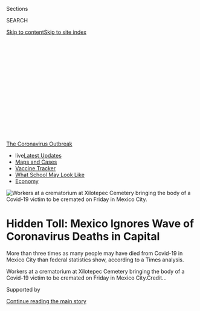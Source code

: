 <div id="app">

<div>

<div>

<div>

<div class="NYTAppHideMasthead css-ikk3s8 e1suatyy0">

<div class="section css-133zg39 e1suatyy2">

<div class="css-eph4ug er09x8g0">

<div class="css-6n7j50">

</div>

<span class="css-1dv1kvn">Sections</span>

<div class="css-10488qs">

<span class="css-1dv1kvn">SEARCH</span>

</div>

[Skip to content](#site-content)[Skip to site
index](#site-index)

</div>

<div class="css-10698na e1huz5gh0">

</div>

</div>

</div>

</div>

<div data-aria-hidden="false">

<div id="site-content" data-role="main">

<div>

<div class="css-1aor85t" style="opacity:0.000000001;z-index:-1;visibility:hidden">

<div class="css-1hqnpie">

<div class="css-epjblv">

<span class="css-17xtcya">[Americas](/section/world/americas)</span><span class="css-x15j1o">|</span><span class="css-fwqvlz">Hidden
Toll: Mexico Ignores Wave of Coronavirus Deaths in
Capital</span>

</div>

<div class="css-k008qs">

<div class="css-1iwv8en">

<span class="css-18z7m18"></span>

<div>

</div>

</div>

<span class="css-1n6z4y">https://nyti.ms/3dv4okW</span>

<div class="css-1705lsu">

<div class="css-4xjgmj">

<div class="css-4skfbu" data-role="toolbar" data-aria-label="Social Media Share buttons, Save button, and Comments Panel with current comment count" data-testid="share-tools">

  - 
  - 
  - 
  - 
    
    <div class="css-6n7j50">
    
    </div>

  - 
  - 

</div>

</div>

</div>

</div>

</div>

</div>

<div id="NYT_TOP_BANNER_REGION" class="css-11qgg8s">

<div>

<div id="styln-prism-menu-1592847958612" class="section interactive-content interactive-size-medium css-1du2ztb">

<div class="css-17ih8de interactive-body">

<div id="scroll-container" class="css-1gj85ro">

[<span class="styln-title-wrap"><span class="css-1pje3qr">The
Coronavirus</span><span class="css-1pje3qr">
Outbreak</span></span>](https://www.nytimes.com/news-event/coronavirus?action=click&pgtype=Article&state=default&region=TOP_BANNER&context=storylines_menu)

  - <span class="css-kqxiym" data-emphasize="true">live</span>[Latest
    Updates](https://www.nytimes.com/2020/08/01/world/coronavirus-covid-19.html?action=click&pgtype=Article&state=default&region=TOP_BANNER&context=storylines_menu)
  - [Maps and
    Cases](https://www.nytimes.com/interactive/2020/us/coronavirus-us-cases.html?action=click&pgtype=Article&state=default&region=TOP_BANNER&context=storylines_menu)
  - [Vaccine
    Tracker](https://www.nytimes.com/interactive/2020/science/coronavirus-vaccine-tracker.html?action=click&pgtype=Article&state=default&region=TOP_BANNER&context=storylines_menu)
  - [What School May Look
    Like](https://www.nytimes.com/interactive/2020/07/29/us/schools-reopening-coronavirus.html?action=click&pgtype=Article&state=default&region=TOP_BANNER&context=storylines_menu)
  - [Economy](https://www.nytimes.com/live/2020/07/31/business/stock-market-today-coronavirus?action=click&pgtype=Article&state=default&region=TOP_BANNER&context=storylines_menu)

</div>

</div>

</div>

</div>

</div>

<div id="fullBleedHeaderContent">

<div class="css-9fsmc8">

![<span class="css-16f3y1r e13ogyst0" data-aria-hidden="true">Workers at
a crematorium at Xilotepec Cemetery bringing the body of a Covid-19
victim to be cremated on Friday in Mexico
City.</span>](https://static01.nyt.com/images/2020/05/08/world/08mexico-virus-top/merlin_172318887_a2f538e6-e2ad-4286-b75f-b305a2df38bf-articleLarge.jpg?quality=75&auto=webp&disable=upscale)

</div>

<div class="css-1pumfk">

<div class="css-1vkm6nb ehdk2mb0">

# Hidden Toll: Mexico Ignores Wave of Coronavirus Deaths in Capital

</div>

More than three times as many people may have died from Covid-19 in
Mexico City than federal statistics show, according to a Times analysis.

</div>

<div class="css-nwzfg5 e1gnum310">

<span class="css-1f9pvn2 americas">Workers at a crematorium at Xilotepec
Cemetery bringing the body of a Covid-19 victim to be cremated on Friday
in Mexico
City.</span><span class="css-cnj6d5 e1z0qqy90" itemprop="copyrightHolder"><span class="css-1ly73wi e1tej78p0">Credit...</span><span><span></span></span></span>

</div>

<div id="sponsor-wrapper" class="css-1hyfx7x">

<div id="sponsor-slug" class="css-19vbshk">

Supported by

</div>

[Continue reading the main
story](#after-sponsor)

<div id="sponsor" class="ad sponsor-wrapper" style="text-align:center;height:100%;display:block">

</div>

<div id="after-sponsor">

</div>

</div>

<div class="css-1wx1auc e1gnum311">

<div class="css-18e8msd">

<div class="css-vp77d3 epjyd6m0">

<div class="css-1baulvz">

By [<span class="css-1baulvz last-byline" itemprop="name">Azam
Ahmed</span>](https://www.nytimes.com/by/azam-ahmed)

Photographs by
<span class="css-1baulvz last-byline" itemprop="name">Daniel
Berehulak</span>

</div>

</div>

  - 
    
    <div class="css-ld3wwf e16638kd2">
    
    Published May 8, 2020Updated May 28,
    2020
    
    </div>

  - 
    
    <div class="css-4xjgmj">
    
    <div class="css-pvvomx" data-role="toolbar" data-aria-label="Social Media Share buttons, Save button, and Comments Panel with current comment count" data-testid="share-tools">
    
      - 
      - 
      - 
      - 
        
        <div class="css-6n7j50">
        
        </div>
    
      - 
      - 
    
    </div>
    
    </div>

</div>

<div class="css-tk9fsr">

[Leer en
español](https://www.nytimes.com/es/2020/05/08/espanol/america-latina/mexico-coronavirus.html "Read in Spanish")

</div>

</div>

</div>

<div class="section meteredContent css-1r7ky0e" name="articleBody" itemprop="articleBody">

<div class="css-1fanzo5 StoryBodyCompanionColumn">

<div class="css-53u6y8">

MEXICO CITY — The Mexican government is not reporting hundreds, possibly
thousands, of [deaths from the coronavirus in Mexico
City](https://www.nytimes.com/2020/04/30/world/americas/coronavirus-mexico-factories.html),
dismissing anxious officials who have tallied more than three times as
many fatalities in the capital than the government publicly
acknowledges, according to officials and confidential data.

The tensions have come to a head in recent weeks, with Mexico City
alerting the government to the deaths repeatedly, hoping it will come
clean to the public about the [true toll of the
virus](https://www.nytimes.com/interactive/2020/world/coronavirus-maps.html)
on the nation’s biggest city and, by extension, the country at large.

But that has not happened. Doctors in overwhelmed hospitals in Mexico
City say the reality of the epidemic is being hidden from the country.
In some hospitals, patients lie on the floor, splayed on mattresses.
Elderly people are propped up on metal chairs because there are not
enough beds, while patients are turned away to search for space in
[less-prepared
hospitals](https://www.nytimes.com/2020/05/28/world/americas/virus-mexico-doctors.html).
Many die while searching, several doctors said.

“It’s like we doctors are living in two different worlds,” said Dr.
Giovanna Avila, who works at Hospital de Especialidades Belisario
Domínguez. “One is inside of the hospital with patients dying all the
time. And the other is when we walk out onto the streets and see people
walking around, clueless of what is going on and how bad the situation
really is.”

</div>

</div>

<div class="css-1fanzo5 StoryBodyCompanionColumn">

<div class="css-53u6y8">

Mexico City officials have tabulated more than 2,500 deaths from the
virus and from serious respiratory illnesses that doctors suspect were
related to Covid-19, according to the data, which was reviewed by The
New York Times. Yet the federal government is reporting about 700 in the
area, which includes Mexico City and the municipalities on its
outskirts.

Nationwide, the federal government has reported about 3,000 confirmed
deaths from the virus, plus nearly 250 suspected of being related, in a
country of more than 120 million people. But experts say Mexico has only
a minimal sense of the real scale of the epidemic because it is testing
so few
people.

</div>

</div>

<div class="css-79elbk" data-testid="photoviewer-wrapper">

<div class="css-z3e15g" data-testid="photoviewer-wrapper-hidden">

</div>

<div class="css-1a48zt4 ehw59r15" data-testid="photoviewer-children">

![<span class="css-16f3y1r e13ogyst0" data-aria-hidden="true">Transporting
a patient from triage to the treatment center at the General Hospital of
Mexico in Mexico City on
Thursday.</span>](https://static01.nyt.com/images/2020/05/08/world/08virus-mexico5-sub/merlin_172296483_5bae9db4-e6fb-4a8b-852a-17b660373e00-articleLarge.jpg?quality=75&auto=webp&disable=upscale)

</div>

</div>

<div class="css-1fanzo5 StoryBodyCompanionColumn">

<div class="css-53u6y8">

Far fewer than one in 1,000 people in Mexico are tested for the virus —
[by far the
lowest](https://www.weforum.org/agenda/2020/04/these-are-the-oecd-countries-testing-most-for-covid-19/)of
the dozens of nations in the Organization for Economic Cooperation and
Development, which average about 23 tests for every 1,000 people.

The government says Mexico has been faring better than many of the
world’s largest countries, and on Monday its Covid-19 czar estimated
that the final death toll would be around 6,000 people.

</div>

</div>

<div class="css-1fanzo5 StoryBodyCompanionColumn">

<div class="css-53u6y8">

“We have flattened the curve,” Hugo López-Gatell, the health ministry
official who has become the face of the country’s response, said this
week.

<div id="NYT_MAIN_CONTENT_1_REGION" class="css-9tf9ac">

<div>

<div id="styln-covid-updates-world" class="section interactive-content interactive-size-medium css-1ftcdic">

<div class="css-17ih8de interactive-body">

<div id="styln-briefing-block" data-asset-id="QXJ0aWNsZTpueXQ6Ly9hcnRpY2xlLzhiMjRmNTQ0LWVhMmUtNTlmNC1hMDZiLTM0YWI3YTlmN2E4YQ==">

<div class="briefing-block-header-section">

# [Latest Updates: Global Coronavirus Outbreak](https://www.nytimes.com/2020/08/01/world/coronavirus-covid-19.html?action=click&pgtype=Article&state=default&region=MAIN_CONTENT_1&context=storylines_live_updates)

<div class="briefing-block-ts">

Updated 2020-08-02T01:29:11.393Z

</div>

</div>

  - [The U.S. reels as July cases more than double the total of any
    other
    month.](https://www.nytimes.com/2020/08/01/world/coronavirus-covid-19.html?action=click&pgtype=Article&state=default&region=MAIN_CONTENT_1&context=storylines_live_updates#link-34047410)
  - [Top officials work to break impasse over jobless
    benefit.](https://www.nytimes.com/2020/08/01/world/coronavirus-covid-19.html?action=click&pgtype=Article&state=default&region=MAIN_CONTENT_1&context=storylines_live_updates#link-3ac56579)
  - [Thousands in Berlin protest Germany’s coronavirus
    measures.](https://www.nytimes.com/2020/08/01/world/coronavirus-covid-19.html?action=click&pgtype=Article&state=default&region=MAIN_CONTENT_1&context=storylines_live_updates#link-25930521)

<div class="briefing-block-footer">

<div class="briefing-block-footer-meta">

[See more
updates](https://www.nytimes.com/2020/08/01/world/coronavirus-covid-19.html?action=click&pgtype=Article&state=default&region=MAIN_CONTENT_1&context=storylines_live_updates)

</div>

<div class="briefing-block-briefinglinks">

<span>More live coverage:</span>
[Markets](https://www.nytimes.com/live/2020/07/31/business/stock-market-today-coronavirus?action=click&pgtype=Article&state=default&region=MAIN_CONTENT_1&context=storylines_live_updates)

</div>

</div>

</div>

</div>

</div>

</div>

</div>

But the government did not respond to questions about the deaths in
Mexico City. It also denied repeated requests by The Times over the
course of three weeks to identify all deaths related to respiratory
illnesses since January, saying the data was incomplete.

One former health secretary, José Narro Robles, has accused Mr.
López-Gatell of lying to the people of Mexico. And some state
governments are beginning to draw similar conclusions: that, much like
Mexico City found, the data presented by the government does not reflect
reality.

</div>

</div>

<div class="css-79elbk" data-testid="photoviewer-wrapper">

<div class="css-z3e15g" data-testid="photoviewer-wrapper-hidden">

</div>

<div class="css-1a48zt4 ehw59r15" data-testid="photoviewer-children">

<div class="css-1xdhyk6 erfvjey0">

<span class="css-1ly73wi e1tej78p0">Image</span>

<div class="css-zjzyr8">

<div data-testid="lazyimage-container" style="height:257.77777777777777px">

</div>

</div>

</div>

<span class="css-16f3y1r e13ogyst0" data-aria-hidden="true">Workers
sterilizing a traditional farm in the Xochimilco neighborhood of Mexico
City.</span>

</div>

</div>

<div class="css-1fanzo5 StoryBodyCompanionColumn">

<div class="css-53u6y8">

Official counts in many countries have understated the number of deaths
during the pandemic, especially where limited testing has prevented the
virus from being diagnosed, [a Times review of mortality
data](https://www.nytimes.com/interactive/2020/04/21/world/coronavirus-missing-deaths.html)
has found. In Ecuador, six times more people have died than official
figures reflect, the data show. In Italy, the overall increase in deaths
in March was nearly twice official counts.

In Mexico City, the doubts started a month ago, when the city’s mayor,
Claudia Sheinbaum, began to suspect that federal data and modeling on
the epidemic were flawed, according to three people with knowledge of
the matter.

She had already instructed her staff to call every public hospital in
the Mexico City area to ask about all confirmed and suspected Covid-19
deaths, the people said. In the last week, that effort found that the
deaths were more than three times what the federal government reported.

</div>

</div>

<div class="css-1fanzo5 StoryBodyCompanionColumn">

<div class="css-53u6y8">

The disagreements have taken place largely behind the scenes, as Ms.
Sheinbaum, who declined to comment for this article, has been loath to
publicly embarrass President Andrés Manuel López Obrador, her close
political ally. The city and the federal government continue to work
together on a number of fronts, including getting ventilators.

But the data from Mexico City calls into question the federal
government’s grasp of the crisis in the country.

With such limited testing and doubts about the government’s models,
experts say federal estimates for when the nation will reach its peak,
how long the epidemic will last and how bad the damage will be may not
be reliable.

That disconnect has left cities and states across the country scrambling
to meet the demand for protective equipment and ventilators. It also
underplays the severity of the epidemic for millions of Mexicans, making
it hard for them to determine how bad the situation is — and how
seriously to take
it.

</div>

</div>

<div class="css-79elbk" data-testid="photoviewer-wrapper">

<div class="css-z3e15g" data-testid="photoviewer-wrapper-hidden">

</div>

<div class="css-1a48zt4 ehw59r15" data-testid="photoviewer-children">

<div class="css-1xdhyk6 erfvjey0">

<span class="css-1ly73wi e1tej78p0">Image</span>

<div class="css-zjzyr8">

<div data-testid="lazyimage-container" style="height:257.77777777777777px">

</div>

</div>

</div>

<span class="css-16f3y1r e13ogyst0" data-aria-hidden="true">Coffins of
Covid-19 victims were stacked behind the crematorium at a cemetery in
Xochimilco on Thursday.</span>

</div>

</div>

<div class="css-1fanzo5 StoryBodyCompanionColumn">

<div class="css-53u6y8">

“That is shocking,” said Fernando Alarid-Escudero, who has a Ph.D. in
health decision sciences and who developed an independent model in
collaboration with scientists at Stanford University to chart the curve
of the epidemic in Mexico. “If that is case, and we are not really
capturing all those people who eventually die, we are not getting a
sense of the picture.”

“We are way underestimating the magnitude of the epidemic,” he added.

In Tijuana, hospitals are already overwhelmed. Doctors and nurses across
the country have held public protests against the lack of protective
gear, and several hospitals along the border have suffered outbreaks of
the virus among medical personnel. Federal officials have been
scrambling to buy respirators, long after seeing the outbreaks grip
China, Europe and the United States.

</div>

</div>

<div class="css-1fanzo5 StoryBodyCompanionColumn">

<div class="css-53u6y8">

One big reason for the competing death tolls in Mexico has to do with
the way the federal government is testing, vetting and reporting the
data. The official results include a two-week lag, people familiar with
the process say, which means timely information is not available
publicly.

More worrisome, they say, are the many deaths absent from the data
altogether, as suggested by the figures from Mexico City, where the
virus has struck hardest of all. Some people die from acute respiratory
illness and are cremated without ever getting tested, officials say.
Others are dying at home without being admitted to a hospital — and are
not even counted under Mexico City’s
statistics.

</div>

</div>

<div class="css-79elbk" data-testid="photoviewer-wrapper">

<div class="css-z3e15g" data-testid="photoviewer-wrapper-hidden">

</div>

<div class="css-1a48zt4 ehw59r15" data-testid="photoviewer-children">

<div class="css-1xdhyk6 erfvjey0">

<span class="css-1ly73wi e1tej78p0">Image</span>

<div class="css-zjzyr8">

<div data-testid="lazyimage-container" style="height:257.77777777777777px">

</div>

</div>

</div>

<span class="css-16f3y1r e13ogyst0" data-aria-hidden="true">An ambulance
team transporting a suspected coronavirus patient at the General
Hospital of Mexico.</span>

</div>

</div>

<div class="css-1fanzo5 StoryBodyCompanionColumn">

<div class="css-53u6y8">

Beyond that, Mexico appears to be vastly underreporting suspected deaths
from coronavirus. Data published by the federal government on May 7 show
only 245 suspicious deaths
nationwide.

<div id="NYT_MAIN_CONTENT_3_REGION" class="css-9tf9ac">

<div>

<div id="styln-prism-freeform-1594220623585" class="section interactive-content interactive-size-medium css-1ftcdic">

<div class="css-17ih8de interactive-body">

<div id="prism-freeform-block-62021" class="css-19mumt8" data-role="complementary" data-storyline="The Coronavirus Outbreak" data-truncated="true" tabindex="0">

<div class="css-a8d9oz">

<div class="css-eb027h">

[](https://www.nytimes.com/news-event/coronavirus?action=click&pgtype=Article&state=default&region=MAIN_CONTENT_3&context=storylines_faq)

### The Coronavirus Outbreak ›

#### Frequently Asked Questions

Updated July 27, 2020

  - #### Should I refinance my mortgage?
    
      - [It could be a good
        idea,](https://www.nytimes.com/article/coronavirus-money-unemployment.html?action=click&pgtype=Article&state=default&region=MAIN_CONTENT_3&context=storylines_faq)
        because mortgage rates have [never been
        lower.](https://www.nytimes.com/2020/07/16/business/mortgage-rates-below-3-percent.html?action=click&pgtype=Article&state=default&region=MAIN_CONTENT_3&context=storylines_faq)
        Refinancing requests have pushed mortgage applications to some
        of the highest levels since 2008, so be prepared to get in line.
        But defaults are also up, so if you’re thinking about buying a
        home, be aware that some lenders have tightened their standards.

  - #### What is school going to look like in September?
    
      - It is unlikely that many schools will return to a normal
        schedule this fall, requiring the grind of [online
        learning](https://www.nytimes.com/2020/06/05/us/coronavirus-education-lost-learning.html?action=click&pgtype=Article&state=default&region=MAIN_CONTENT_3&context=storylines_faq),
        [makeshift child
        care](https://www.nytimes.com/2020/05/29/us/coronavirus-child-care-centers.html?action=click&pgtype=Article&state=default&region=MAIN_CONTENT_3&context=storylines_faq)
        and [stunted
        workdays](https://www.nytimes.com/2020/06/03/business/economy/coronavirus-working-women.html?action=click&pgtype=Article&state=default&region=MAIN_CONTENT_3&context=storylines_faq)
        to continue. California’s two largest public school districts —
        Los Angeles and San Diego — said on July 13, that [instruction
        will be remote-only in the
        fall](https://www.nytimes.com/2020/07/13/us/lausd-san-diego-school-reopening.html?action=click&pgtype=Article&state=default&region=MAIN_CONTENT_3&context=storylines_faq),
        citing concerns that surging coronavirus infections in their
        areas pose too dire a risk for students and teachers. Together,
        the two districts enroll some 825,000 students. They are the
        largest in the country so far to abandon plans for even a
        partial physical return to classrooms when they reopen in
        August. For other districts, the solution won’t be an
        all-or-nothing approach. [Many
        systems](https://bioethics.jhu.edu/research-and-outreach/projects/eschool-initiative/school-policy-tracker/),
        including the nation’s largest, New York City, are devising
        [hybrid
        plans](https://www.nytimes.com/2020/06/26/us/coronavirus-schools-reopen-fall.html?action=click&pgtype=Article&state=default&region=MAIN_CONTENT_3&context=storylines_faq)
        that involve spending some days in classrooms and other days
        online. There’s no national policy on this yet, so check with
        your municipal school system regularly to see what is happening
        in your community.

  - #### Is the coronavirus airborne?
    
      - The coronavirus [can stay aloft for hours in tiny droplets in
        stagnant
        air](https://www.nytimes.com/2020/07/04/health/239-experts-with-one-big-claim-the-coronavirus-is-airborne.html?action=click&pgtype=Article&state=default&region=MAIN_CONTENT_3&context=storylines_faq),
        infecting people as they inhale, mounting scientific evidence
        suggests. This risk is highest in crowded indoor spaces with
        poor ventilation, and may help explain super-spreading events
        reported in meatpacking plants, churches and restaurants. [It’s
        unclear how often the virus is
        spread](https://www.nytimes.com/2020/07/06/health/coronavirus-airborne-aerosols.html?action=click&pgtype=Article&state=default&region=MAIN_CONTENT_3&context=storylines_faq)
        via these tiny droplets, or aerosols, compared with larger
        droplets that are expelled when a sick person coughs or sneezes,
        or transmitted through contact with contaminated surfaces, said
        Linsey Marr, an aerosol expert at Virginia Tech. Aerosols are
        released even when a person without symptoms exhales, talks or
        sings, according to Dr. Marr and more than 200 other experts,
        who [have outlined the evidence in an open letter to the World
        Health
        Organization](https://academic.oup.com/cid/article/doi/10.1093/cid/ciaa939/5867798).

  - #### What are the symptoms of coronavirus?
    
      - Common symptoms [include fever, a dry cough, fatigue and
        difficulty breathing or shortness of
        breath.](https://www.nytimes.com/article/symptoms-coronavirus.html?action=click&pgtype=Article&state=default&region=MAIN_CONTENT_3&context=storylines_faq)
        Some of these symptoms overlap with those of the flu, making
        detection difficult, but runny noses and stuffy sinuses are less
        common. [The C.D.C. has
        also](https://www.nytimes.com/2020/04/27/health/coronavirus-symptoms-cdc.html?action=click&pgtype=Article&state=default&region=MAIN_CONTENT_3&context=storylines_faq)
        added chills, muscle pain, sore throat, headache and a new loss
        of the sense of taste or smell as symptoms to look out for. Most
        people fall ill five to seven days after exposure, but symptoms
        may appear in as few as two days or as many as 14 days.

  - #### Does asymptomatic transmission of Covid-19 happen?
    
      - So far, the evidence seems to show it does. A widely cited
        [paper](https://www.nature.com/articles/s41591-020-0869-5)
        published in April suggests that people are most infectious
        about two days before the onset of coronavirus symptoms and
        estimated that 44 percent of new infections were a result of
        transmission from people who were not yet showing symptoms.
        Recently, a top expert at the World Health Organization stated
        that transmission of the coronavirus by people who did not have
        symptoms was “very rare,” [but she later walked back that
        statement.](https://www.nytimes.com/2020/06/09/world/coronavirus-updates.html?action=click&pgtype=Article&state=default&region=MAIN_CONTENT_3&context=storylines_faq#link-1f302e21)

<div id="styln-survey-component-62021" class="styln-survey-component" data-surveyname="faq" data-surveystoryline="coronavirus">

</div>

</div>

<div class="css-6mllg9">

</div>

<div class="css-pmm6ed">

<span class="css-5gimkt"></span>

</div>

</div>

</div>

</div>

</div>

</div>

</div>

The gap in information has left many Mexicans with a sense that their
country has avoided the harrowing outbreaks afflicting nations like the
United States, where nearly 1.2 million people have been infected and
more than 70,000 people have died, according to the Centers for Disease
Control.

Publicly, Mr. López-Gatell, the health ministry official, has become
something of a celebrity, steering nightly news conferences in which he
assures the public that things are moving according to plan.

But there have been problems with the government’s assumptions from the
very beginning, according to three people familiar with its
preparations. As early as February, they said, the government was using
Wuhan, China — the city where the pandemic originated — to model the
potential needs and response in Mexico.

</div>

</div>

<div class="css-1fanzo5 StoryBodyCompanionColumn">

<div class="css-53u6y8">

But those calculations quickly went awry, the people said, as officials
realized the dynamic in China was entirely different from the one in
Mexico. As the outbreak spread in Wuhan, Chinese officials locked down
the city and the surrounding province, prohibiting tens of millions of
people from traveling.

In Mexico, by contrast, the lockdown measures have been optional, with
officials simply urging people to go to hospitals or stay at home,
depending on symptoms. There are no travel restrictions in or out of
Mexico
City.

</div>

</div>

<div class="css-79elbk" data-testid="photoviewer-wrapper">

<div class="css-z3e15g" data-testid="photoviewer-wrapper-hidden">

</div>

<div class="css-1a48zt4 ehw59r15" data-testid="photoviewer-children">

<div class="css-1xdhyk6 erfvjey0">

<span class="css-1ly73wi e1tej78p0">Image</span>

<div class="css-zjzyr8">

<div data-testid="lazyimage-container" style="height:257.77777777777777px">

</div>

</div>

</div>

<span class="css-16f3y1r e13ogyst0" data-aria-hidden="true">Commuters at
a metro station in Mexico City last month.</span>

</div>

</div>

<div class="css-1fanzo5 StoryBodyCompanionColumn">

<div class="css-53u6y8">

In the last month, the government has added experts to review the data
and analysis, after urging from the country’s foreign minister, Marcelo
Ebrard, and other officials. But even those newer models make
assumptions that experts feel are inadequate.

The main model the country is believed to now be using assumes only 5
percent of the infected population show symptoms, and that only 5
percent of those patients will go to the hospital, according to modeling
documents obtained by The Times.

“Their model is wrong,” said Laurie Ann Ximénez-Fyvie, a Harvard-trained
Ph.D. at the National Autonomous University of Mexico, adding that
symptomatic and severe cases could be significantly higher. “There is
very good consensus on that.”

Several experts also questioned Mexico’s assumptions of how quickly the
epidemic will pass. Its model shows a sharp rise in infections, followed
by a sharp decline. But in almost no other country in the world has
there been a rapid decline after a peak.

</div>

</div>

<div class="css-1fanzo5 StoryBodyCompanionColumn">

<div class="css-53u6y8">

“There is a long tail for the curve, and the number of deaths does not
drop to zero anytime in the near future,” said Nilanjan Chatterjee, a
professor in the department of biostatistics at the Bloomberg School of
Public Health at Johns Hopkins University. “The graph they are using is
inconsistent with the shapes of the curve in other
countries.”

</div>

</div>

<div class="css-79elbk" data-testid="photoviewer-wrapper">

<div class="css-z3e15g" data-testid="photoviewer-wrapper-hidden">

</div>

<div class="css-1a48zt4 ehw59r15" data-testid="photoviewer-children">

<div class="css-1xdhyk6 erfvjey0">

<span class="css-1ly73wi e1tej78p0">Image</span>

<div class="css-zjzyr8">

<div data-testid="lazyimage-container" style="height:257.77777777777777px">

</div>

</div>

</div>

<span class="css-16f3y1r e13ogyst0" data-aria-hidden="true">Sterilizing
the chapel at the Xilotepec Cemetery in the Xochimilco neighborhood of
Mexico City on Thursday.</span>

</div>

</div>

<div class="css-1fanzo5 StoryBodyCompanionColumn">

<div class="css-53u6y8">

Paulina Villegas contributed reporting.

</div>

</div>

<div>

</div>

</div>

<div>

</div>

<div>

</div>

<div>

</div>

<div>

<div id="bottom-wrapper" class="css-1ede5it">

<div id="bottom-slug" class="css-l9onyx">

Advertisement

</div>

[Continue reading the main
story](#after-bottom)

<div id="bottom" class="ad bottom-wrapper" style="text-align:center;height:100%;display:block;min-height:90px">

</div>

<div id="after-bottom">

</div>

</div>

</div>

</div>

</div>

## Site Index

<div>

</div>

## Site Information Navigation

  - [© <span>2020</span> <span>The New York Times
    Company</span>](https://help.nytimes.com/hc/en-us/articles/115014792127-Copyright-notice)

<!-- end list -->

  - [NYTCo](https://www.nytco.com/)
  - [Contact
    Us](https://help.nytimes.com/hc/en-us/articles/115015385887-Contact-Us)
  - [Work with us](https://www.nytco.com/careers/)
  - [Advertise](https://nytmediakit.com/)
  - [T Brand Studio](http://www.tbrandstudio.com/)
  - [Your Ad
    Choices](https://www.nytimes.com/privacy/cookie-policy#how-do-i-manage-trackers)
  - [Privacy](https://www.nytimes.com/privacy)
  - [Terms of
    Service](https://help.nytimes.com/hc/en-us/articles/115014893428-Terms-of-service)
  - [Terms of
    Sale](https://help.nytimes.com/hc/en-us/articles/115014893968-Terms-of-sale)
  - [Site
    Map](https://spiderbites.nytimes.com)
  - [Help](https://help.nytimes.com/hc/en-us)
  - [Subscriptions](https://www.nytimes.com/subscription?campaignId=37WXW)

</div>

</div>

</div>

</div>
